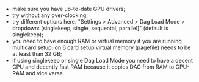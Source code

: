- make sure you have up-to-date GPU drivers;
- try without any over-clocking;
- try different options here: "Settings > Advanced > Dag Load Mode > dropdown: [singlekeep, single, sequental, parallel]" (default is singlekeep);
- you need to have enough RAM or virtual memory if you are running multicard setup; on 6 card setup virtual memory (pagefile) needs to be at least than 32 GB;
- if using singlekeep or single Dag Load Mode you need to have a decent CPU and decently fast RAM because it copies DAG from RAM to GPU-RAM and vice versa.